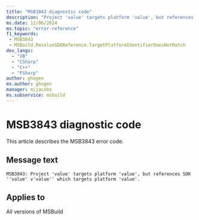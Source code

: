 ```yaml
---
title: "MSB3843 diagnostic code"
description: "Project 'value' targets platform 'value', but references SDK ''value' v'value'' which targets platform 'value'."
ms.date: 12/06/2024
ms.topic: "error-reference"
f1_keywords:
 - MSB3843
 - MSBuild.ResolveSDKReference.TargetPlatformIdentifierDoesNotMatch
dev_langs:
  - "VB"
  - "CSharp"
  - "C++"
  - "FSharp"
author: ghogen
ms.author: ghogen
manager: mijacobs
ms.subservice: msbuild
---
```


# MSB3843 diagnostic code

<!-- :::ErrorDefinitionDescription::: -->
<!-- :::editable-content name="introDescription"::: -->
This article describes the MSB3843 error code.
<!-- :::editable-content-end::: -->

## Message text

`MSB3843: Project 'value' targets platform 'value', but references SDK ''value' v'value'' which targets platform 'value'.`

<!-- :::editable-content name="postOutputDescription"::: -->
<!--
{StrBegin="MSB3843: "}
-->
<!-- :::editable-content-end::: -->
<!-- :::ErrorDefinitionDescription-end::: -->

## Applies to

All versions of MSBuild
